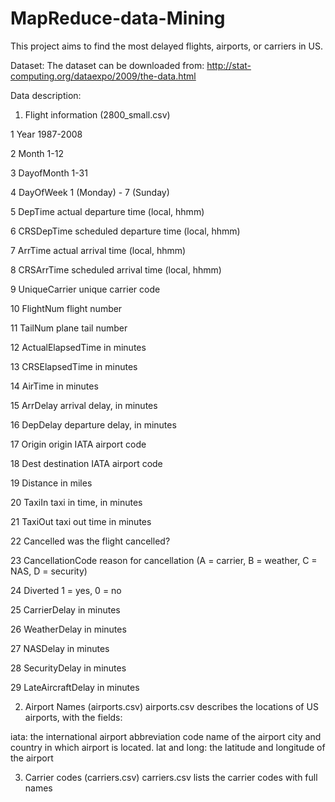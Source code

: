 # MapReduce-data-Mining
This project aims to find the most delayed flights, airports, or carriers in US.

Dataset:
The dataset can be downloaded from:
http://stat-computing.org/dataexpo/2009/the-data.html

Data description:
1) Flight information (2800_small.csv)
	
1 	Year 	1987-2008

2 	Month 	1-12

3 	DayofMonth 	1-31

4 	DayOfWeek 	1 (Monday) - 7 (Sunday)

5 	DepTime 	actual departure time (local, hhmm)

6 	CRSDepTime 	scheduled departure time (local, hhmm)

7 	ArrTime 	actual arrival time (local, hhmm)

8 	CRSArrTime 	scheduled arrival time (local, hhmm)

9 	UniqueCarrier 	unique carrier code

10 	FlightNum 	flight number

11 	TailNum 	plane tail number

12 	ActualElapsedTime 	in minutes

13 	CRSElapsedTime 	in minutes

14 	AirTime 	in minutes

15 	ArrDelay 	arrival delay, in minutes

16 	DepDelay 	departure delay, in minutes

17 	Origin 	origin IATA airport code

18 	Dest 	destination IATA airport code

19 	Distance 	in miles

20 	TaxiIn 	taxi in time, in minutes

21 	TaxiOut 	taxi out time in minutes

22 	Cancelled 	was the flight cancelled?

23 	CancellationCode 	reason for cancellation (A = carrier, B = weather, C = NAS, D = security)

24 	Diverted 	1 = yes, 0 = no

25 	CarrierDelay 	in minutes

26 	WeatherDelay 	in minutes

27 	NASDelay 	in minutes

28 	SecurityDelay 	in minutes

29 	LateAircraftDelay 	in minutes

2) Airport Names (airports.csv)
airports.csv describes the locations of US airports, with the fields:

iata: the international airport abbreviation code
name of the airport
city and country in which airport is located.
lat and long: the latitude and longitude of the airport

3) Carrier codes (carriers.csv)
carriers.csv lists the carrier codes with full names
